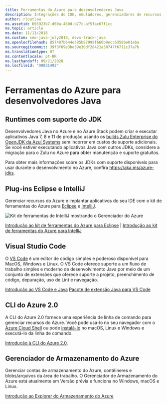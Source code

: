 ```yaml
---
title: Ferramentas do Azure para desenvolvedores Java
description: Integrações do IDE, emuladores, gerenciadores de recursos e interfaces de linha de comando para desenvolvedores de Java trabalhando no Azure.
author: rloutlaw
ms.assetid: b55923b7-d60a-460d-b77c-af5fac67f1cc
ms.topic: article
ms.date: 11/13/2018
ms.custom: seo-java-july2019, devx-track-java
ms.openlocfilehash: 857487b644e585b87998f660b9ecc6358be01eba
ms.sourcegitcommit: 39f3f69e3be39e30df28421a30747f6711c37a7b
ms.translationtype: HT
ms.contentlocale: pt-BR
ms.lasthandoff: 09/21/2020
ms.locfileid: "90831492"
---
```

# <a name="azure-tools-for-java-developers"></a>Ferramentas do Azure para desenvolvedores Java

## <a name="supported-jdk-runtimes"></a>Runtimes com suporte do JDK

Desenvolvedores Java no Azure e no Azure Stack podem criar e executar aplicativos Java 7, 8 e 11 de produção usando os [builds Zulu Enterprise do OpenJDK da Azul Systems](https://www.azul.com/downloads/azure-only/zulu/) sem incorrer em custos de suporte adicionais. Se você estiver executando aplicativos Java com outros JDKs, considere a migração para o Zulu no Azure para obter manutenção e suporte gratuitos.

Para obter mais informações sobre os JDKs com suporte disponíveis para usar durante o desenvolvimento no Azure, confira <https://aka.ms/azure-jdks>.

## <a name="eclipse-and-intellij-plugins"></a>Plug-ins Eclipse e IntelliJ

Gerenciar recursos do Azure e implantar aplicativos do seu IDE com o kit de ferramentas do Azure para [Eclipse](../toolkit-for-eclipse/index.yml) e [IntelliJ](../toolkit-for-intellij/index.yml).

![Kit de ferramentas de IntelliJ mostrando o Gerenciador do Azure](media/intelliJ-azure-explorer.png)

[Introdução ao kit de ferramentas do Azure para Eclipse](/azure/app-service-web/app-service-web-eclipse-create-hello-world-web-app) | [Introdução ao kit de ferramentas do Azure para IntelliJ](/azure/app-service-web/app-service-web-intellij-create-hello-world-web-app)

## <a name="visual-studio-code"></a>Visual Studio Code

O [VS Code](https://code.visualstudio.com/) é um editor de código simples e poderoso disponível para MacOS, Windows e Linux. O VS Code oferece suporte a um fluxo de trabalho simples e moderno de desenvolvimento Java por meio de um conjunto de extensões que oferece suporte a projeto, preenchimento de código, depuração, uso de Lint e navegação.

[Introdução ao VS Code e Java](https://code.visualstudio.com/docs/java)
[Pacote de extensão Java para VS Code](https://code.visualstudio.com/docs/java/extensions)

## <a name="azure-cli-20"></a>CLI do Azure 2.0

A CLI do Azure 2.0 fornece uma experiência de linha de comando para gerenciar recursos do Azure. Você pode usá-lo no seu navegador com o [Azure Cloud Shell](/azure/cloud-shell/overview) ou pode [instalá-lo](/cli/azure/install-azure-cli) no macOS, Linux e Windows e executá-lo da linha de comando.

[Introdução à CLI do Azure 2.0](/cli/azure/get-started-with-azure-cli).

## <a name="azure-storage-explorer"></a>Gerenciador de Armazenamento do Azure

Gerenciar contas de armazenamento do Azure, contêineres e blobs/arquivos da área de trabalho. O Gerenciador de Armazenamento do Azure está atualmente em Versão prévia e funciona no Windows, macOS e Linux.

[Introdução ao Explorer do Armazenamento do Azure](/azure/vs-azure-tools-storage-manage-with-storage-explorer)